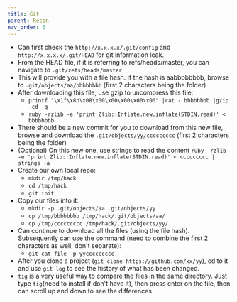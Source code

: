 ```yaml
---
title: Git
parent: Recon
nav_order: 3
---
```


- Can first check the `http://x.x.x.x/.git/config` and `http://x.x.x.x/.git/HEAD` for git information leak.
- From the HEAD file, if it is referring to refs/heads/master, you can navigate to `.git/refs/heads/master`
- This will provide you with a file hash. If the hash is aabbbbbbbb, browse to `.git/objects/aa/bbbbbbbb` (first 2 characters being the folder)
- After downloading this file, use gzip to uncompress this file:
  - `printf "\x1f\x8b\x08\x00\x00\x00\x00\x00" |cat - bbbbbbbb |gzip -cd -q`
  - `ruby -rzlib -e 'print Zlib::Inflate.new.inflate(STDIN.read)' < bbbbbbbb`
- There should be a new commit for you to download from this new file, browse and download the `.git/objects/yy/ccccccccc` (first 2 characters being the folder)
- (Optional) On this new one, use strings to read the content `ruby -rzlib -e 'print Zlib::Inflate.new.inflate(STDIN.read)' < ccccccccc | strings -a`
- Create our own local repo:
  - `mkdir /tmp/hack`
  - `cd /tmp/hack`
  - `git init`
- Copy our files into it:
  - `mkdir -p .git/objects/aa .git/objects/yy`
  - `cp /tmp/bbbbbbbb /tmp/hack/.git/objects/aa/`
  - `cp /tmp/ccccccccc /tmp/hack/.git/objects/yy/`
- Can continue to download all the files (using the file hash). Subsequently can use the command (need to combine the first 2 characters as well, don't separate):
  - `git cat-file -p yyccccccccc`
- After you clone a project (`git clone https://github.com/xx/yy`), cd to it and use `git log` to see the history of what has been changed.
- `tig` is a very useful way to compare the files in the same directory. Just type `tig`(need to install if don't have it), then press enter on the file, then can scroll up and down to see the differences.
